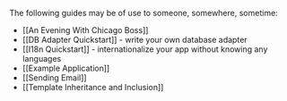 The following guides may be of use to someone, somewhere, sometime:

* [[An Evening With Chicago Boss]]
* [[DB Adapter Quickstart]] - write your own database adapter
* [[I18n Quickstart]] - internationalize your app without knowing any languages
* [[Example Application]]
* [[Sending Email]]
* [[Template Inheritance and Inclusion]]